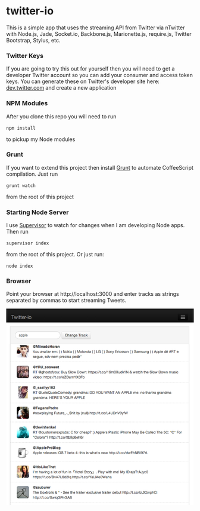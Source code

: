 # twitter-io

This is a simple app that uses the streaming API from Twitter via nTwitter with Node.js, Jade, Socket.io, Backbone.js, Marionette.js, require.js, Twitter Bootstrap, Stylus, etc.  


### Twitter Keys

If you are going to try this out for yourself then you will need to get a developer Twitter account so you can add your consumer and access token keys.  You can generate these on Twitter's developer site here: [dev.twitter.com](https://dev.twitter.com/) and create a new application

### NPM Modules

After you clone this repo you will need to run

    npm install

to pickup my Node modules

### Grunt 

If you want to extend this project then install [Grunt](http://gruntjs.com/) to automate CoffeeScript compilation.  Just run

    grunt watch

from the root of this project

### Starting Node Server

I use [Supervisor](https://github.com/isaacs/node-supervisor) to watch for changes when I am developing Node apps.  Then run

    supervisor index

from the root of this project.  Or just run:

    node index

### Browser

Point your browser at http://localhost:3000 and enter tracks as strings separated by commas to start streaming Tweets.  

![Screenshot](https://github.com/meagle/twitter-io/raw/master/public/images/twitterio-screenshot.png)
